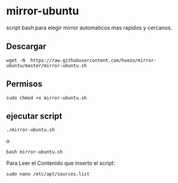 # mirror-ubuntu
script bash para elegir mirror automaticos mas rapidos y cercanos.

## Descargar 

```
wget -N  https://raw.githubusercontent.com/huezo/mirror-ubuntu/master/mirror-ubuntu.sh
```

## Permisos

```
sudo chmod +x mirror-ubuntu.sh 
```

## ejecutar script

```
./mirror-ubuntu.sh 
```

o

```
bash mirror-ubuntu.sh
```


Para Leer el Contenido que inserto el script:

```
sudo nano /etc/apt/sources.list
```

